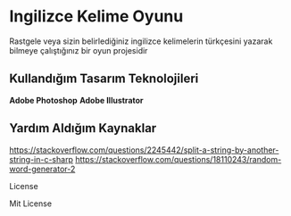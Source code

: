 # Ingilizce Kelime Oyunu
Rastgele veya sizin belirlediğiniz ingilizce kelimelerin türkçesini yazarak bilmeye çalıştığınız bir oyun projesidir 

## Kullandığım Tasarım Teknolojileri
**Adobe Photoshop**
**Adobe Illustrator**

## Yardım Aldığım Kaynaklar
https://stackoverflow.com/questions/2245442/split-a-string-by-another-string-in-c-sharp
https://stackoverflow.com/questions/18110243/random-word-generator-2



License

Mit License
